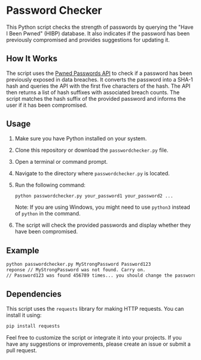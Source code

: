 # Password Checker

This Python script checks the strength of passwords by querying the "Have I Been Pwned" (HIBP) database. It also indicates if the password has been previously compromised and provides suggestions for updating it.

## How It Works

The script uses the [Pwned Passwords API](https://haveibeenpwned.com/API/v3#PwnedPasswords) to check if a password has been previously exposed in data breaches. It converts the password into a SHA-1 hash and queries the API with the first five characters of the hash. The API then returns a list of hash suffixes with associated breach counts. The script matches the hash suffix of the provided password and informs the user if it has been compromised.

## Usage

1. Make sure you have Python installed on your system.
2. Clone this repository or download the `passwordchecker.py` file.
3. Open a terminal or command prompt.
4. Navigate to the directory where `passwordchecker.py` is located.
5. Run the following command:

    ```bash
    python passwordchecker.py your_password1 your_password2 ...
    ```

   Note: If you are using Windows, you might need to use `python3` instead of `python` in the command.

6. The script will check the provided passwords and display whether they have been compromised.

## Example

```bash
python passwordchecker.py MyStrongPassword Password123
reponse // MyStrongPassword was not found. Carry on.
// Password123 was found 456789 times... you should change the password.
```

## Dependencies

This script uses the `requests` library for making HTTP requests. You can install it using:

```bash
pip install requests
```

Feel free to customize the script or integrate it into your projects. If you have any suggestions or improvements, please create an issue or submit a pull request.
